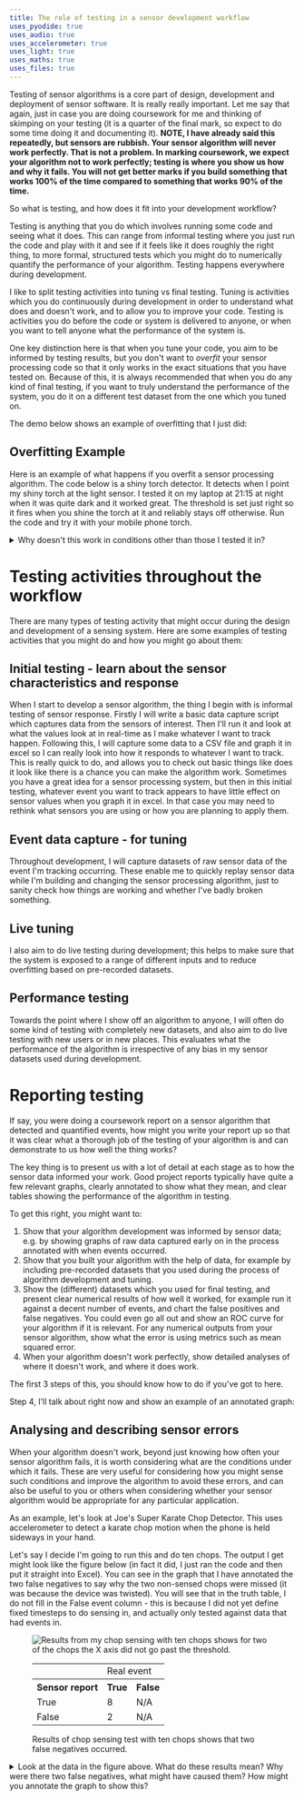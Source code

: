 ```yaml
---
title: The role of testing in a sensor development workflow
uses_pyodide: true
uses_audio: true
uses_accelerometer: true
uses_light: true 
uses_maths: true
uses_files: true
---
```

Testing of sensor algorithms is a core part of design, development and deployment of sensor software. It is really really important. Let me say that again, just in case you are doing coursework for me and thinking of skimping on your testing (it is a quarter of the final mark, so expect to do some time doing it and documenting it). **NOTE, I have already said this repeatedly, but sensors are rubbish. Your sensor algorithm will never work perfectly. That is not a problem. In marking coursework, we expect your algorithm not to work perfectly; testing is where you show us how and why it fails. You will not get better marks if you build something that works 100% of the time compared to something that works 90% of the time.**

So what is testing, and how does it fit into your development workflow?

Testing is anything that you do which involves running some code and seeing what it does. This can range from informal testing where you just run the code and play with it and see if it feels like it does roughly the right thing, to more formal, structured tests which you might do to numerically quantify the performance of your algorithm. Testing happens everywhere during development.

I like to split testing activities into tuning vs final testing. Tuning is activities which you do continuously during development in order to understand what does and doesn't work, and to allow you to improve your code. Testing is activities you do before the code or system is delivered to anyone, or when you want to tell anyone what the performance of the system is.

One key distinction here is that when you tune your code, you aim to be informed by testing results, but you don't want to *overfit* your sensor processing code so that it only works in the exact situations that you have tested on. Because of this, it is always recommended that when you do any kind of final testing, if you want to truly understand the performance of the system, you do it on a different test dataset from the one which you tuned on. 

The demo below shows an example of overfitting that I just did:

## Overfitting Example

Here is an example of what happens if you overfit a sensor processing algorithm. The code below is a shiny torch detector. It detects when I point my shiny torch at the light sensor. I tested it on my laptop at 21:15 at night when it was quite dark and it worked great. The threshold is set just right so it fires when you shine the torch at it and reliably stays off otherwise. Run the code and try it with your mobile phone torch.

<script>
makePyodideBox({
    codeString:`
THRESHOLD=.4
import time    
import graphs
import sensors
graphs.set_style("light","rgb(0,255,0)",0,1,subgraph_y=1)
graphs.set_style("shiny torch on","rgb(255,0,0)",0,1,subgraph_y=0)
while True:
    light_level=sensors.light.get_level()
    thresholded_light=1 if light_level>THRESHOLD else 0
    graphs.on_value("light",light_level)
    graphs.on_value("shiny torch on",thresholded_light)
    print(light_level,sep=",")
    time.sleep(0.1)
`  ,hasConsole:true,hasGraph:true,showCode:true,editable:true,caption:"Joe's patent pending Shiny Torch Light Detector"})
</script>

<details class="question">
<summary>Why doesn't this work in conditions other than those I tested it in?</summary>
If the ambient light level is even slightly brighter, you will find that this code doesn't work; it is very much overfitted to the ambient light levels in the slightly dim room in which I built it.
</details>

# Testing activities throughout the workflow

There are many types of testing activity that might occur during the design and development of a sensing system. Here are some examples of testing activities that you might do and how you might go about them:

## Initial testing - learn about the sensor characteristics and response

When I start to develop a sensor algorithm, the thing I begin with is informal testing of sensor response. Firstly I will write a basic data capture script which captures data from the sensors of interest. Then I'll run it and look at what the values look at in real-time as I make whatever I want to track happen. Following this, I will capture some data to a CSV file and graph it in excel so I can really look into how it responds to whatever I want to track. This is really quick to do, and allows you to check out basic things like does it look like there is a chance you can make the algorithm work. Sometimes you have a great idea for a sensor processing system, but then in this initial testing, whatever event you want to track appears to have little effect on sensor values when you graph it in excel. In that case you may need to rethink what sensors you are using or how you are planning to apply them.

## Event data capture - for tuning

Throughout development, I will capture datasets of raw sensor data of the event I'm tracking occurring. These enable me to quickly replay sensor data while I'm building and changing the sensor processing algorithm, just to sanity check how things are working and whether I've badly broken something. 

## Live tuning
I also aim to do live testing during development; this helps to make sure that the system is exposed to a range of different inputs and to reduce overfitting based on pre-recorded datasets.

## Performance testing
Towards the point where I show off an algorithm to anyone, I will often do some kind of testing with completely new datasets, and also aim to do live testing with new users or in new places. This evaluates what the performance of the algorithm is irrespective of any bias in my sensor datasets used during development.

# Reporting testing
If say, you were doing a coursework report on a sensor algorithm that detected and quantified events, how might you write your report up so that it was clear what a thorough job of the testing of your algorithm is and can demonstrate to us how well the thing works?

The key thing is to present us with a lot of detail at each stage as to how the sensor data informed your work. Good project reports typically have quite a few relevant graphs, clearly annotated to show what they mean, and clear tables showing the performance of the algorithm in testing.

To get this right, you might want to:
1. Show that your algorithm development was informed by sensor data; e.g. by showing graphs of raw data captured early on in the process annotated with when events occurred.
2. Show that you built your algorithm with the help of data, for example by including pre-recorded datasets that you used during the process of algorithm development and tuning.
3. Show the (different) datasets which you used for final testing, and present clear numerical results of how well it worked, for example run it against a decent number of events, and chart the false positives and false negatives. You could even go all out and show an ROC curve for your algorithm if it is relevant. For any numerical outputs from your sensor algorithm, show what the error is using metrics such as mean squared error.
4. When your algorithm doesn't work perfectly, show detailed analyses of  where it doesn't work, and where it does work. 

The first 3 steps of this, you should know how to do if you've got to here.

Step 4, I'll talk about right now and show an example of an annotated graph:

## Analysing and describing sensor errors

When your algorithm doesn't work, beyond just knowing how often your sensor algorithm fails, it is worth considering what are the conditions under which it fails. These are very useful for considering how you might sense such conditions and improve the algorithm to avoid these errors, and can also be useful to you or others when considering whether your sensor algorithm would be appropriate for any particular application.

As an example, let's look at Joe's Super Karate Chop Detector. This uses accelerometer to detect a karate chop motion when the phone is held sideways in your hand.

<script>
makePyodideBox({
    codeString:`
THRESHOLD=30
import time
import graphs
import sensors
graphs.set_style("x","rgb(0,255,0)",-20,20)
chop_count=0
last_chop=0
start_time=time.time()
print("time","x","y","z","chop count",sep=",")
while True:
    time_now=time.time()-start_time
    (x,y,z)=sensors.accel.get_xyz()
    if x>THRESHOLD:
        this_chop=1
    else:
        this_chop=0
    if this_chop==1 and last_chop==0:
        chop_count+=1
    last_chop=this_chop
    print(time_now,x,y,z,chop_count,sep=',')
    time.sleep(0.01)
`  ,hasConsole:true,hasGraph:true,showCode:true,showFileButtons:true,editable:true,caption:"Joe's Super Karate Chop Detector"})
</script>

Let's say I decide I'm going to run this and do ten chops. The output I get might look like the figure below (in fact it did, I just ran the code and then put it straight into Excel). You can see in the graph that I have annotated the two false negatives to say why the two non-sensed chops were missed (it was because the device was twisted). You will see that in the truth table, I do not fill in the False event column - this is because I did not yet define fixed timesteps to do sensing in, and actually only tested against data that had events in.


<figure>
    <img src="{{'/images/karate1.svg' | relative_url }}" alt="Results from my chop sensing with ten chops shows for two of the chops the X axis did not go past the threshold." title="Results of chop sensing test with ten chops" />

<table class="truthtable">
    <tr>
        <td></td><td colspan=2>Real event</td>
    </tr>
    <tr>
        <th>Sensor report</th><th>True</th><th>False</th>
    </tr>
    <tr>
        <td>True</td><td>8</td><td>N/A</td>
    </tr>
    <tr>
        <td>False</td><td>2</td><td>N/A</td>
    </tr>
</table>

<figcaption>Results of chop sensing test with ten chops shows that two false negatives occurred. </figcaption>
</figure>


<details class="question">
<summary>
Look at the data in the figure above. What do these results mean? Why were there two false negatives, what might have caused them? How might you annotate the graph to show this?
</summary>

By looking at the other axes of the accelerometer it became clear that in the two missing chops, I must have rotated the device slightly, so that the X axis was no longer going above the threshold. I annotated the graph accordingly.

n.b. you can either add these graph annotations in Excel, or you can save the output from excel as a picture and add it in another piece of software. I use Inkscape to do this.

{%include figure.html url="/images/karate2.svg" alt="Annotated chop sensor data, noting that in the two missing chops the device was rotated so no chop was sensed." title="Annotated chop sensor graph" caption="In the chops that weren't sensed, the phone clearly rotated off the correct axis. We can annotate these data points based on our observations" %}

</details>
